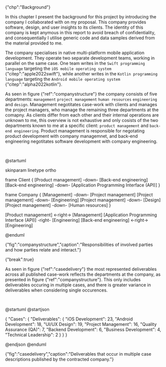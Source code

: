 {"chp":"Background"}

In this chapter I present the background for this project by introducing the company I collaborated with on my proposal. This company provides software, design, and user insights to its clients. The identity of this company is kept anymous in this report to avoid breach of confidentiality, and consequentially I utilise generic code and data samples derived from the material provided to me.

The company specialises in native multi-platform mobile application development. They operate two separate development teams, working in parallel on the same case. One team writes in the `Swift programming language` targeting the `iOS mobile operating system` {"citep":"apple2022swift"}, while another writes in the `Kotlin programming language` targeting the `Android mobile operating system` {"citep":"alpha2022kotlin"}.

As seen in figure {"ref":"companystructure"} the company consists of five departments: `management` `project management` `human resources` `engineering` and `design`. Management negotitates case-work with clients and manages the project managers, who manage the remaining three departments at the comapny. As clients differ from each other and their internal operations are unknown to me, this overview is not exhaustive and only cosists of the two departments known to me at a specific client: `product management` and `back-end engineering`. Product management is responsible for negotating product development with company managemnet, and back-end engineering negotitates software development with company engineering.

<br>

@startuml

skinparam linetype ortho

<style>
componentDiagram {
    BackGroundColor transparent
    frame {
        BackGroundColor white
    }
    component {
        BackGroundColor white
    }
}
</style>

frame Client {
    [Product management] -down- [Back-end engineering]
    [Back-end engineering] -down- [Application Programming Interface (API)]
}

frame Company {
    [Management] -down- [Project management]
    [Project management] -down- [Engineering]
    [Project management] -down- [Design]
    [Project management] -down- [Human resources]
}

[Product management] <-right-> [Management]
[Application Programming Interface (API)] -right- [Engineering]
[Back-end engineering] <-right-> [Engineering]

@enduml

{"fig":"companystructure","caption":"Responsibilities of involved parties and how parties relate and interact."}

{"break":true}

As seen in figure {"ref":"casedelivery"} the most represented deliverables across all published case-work reflects the departments at the company, as presented in figure {"ref":"companystructure"}. This only includes deliverables occuring in multiple cases, and there is greater variance in deliverables when considering single occurences.

<br>

@startuml
@startjson

<style>
jsonDiagram {
    BackGroundColor transparent
    node {
        BackGroundColor white
        highlight {
            BackGroundColor #ff9999
        }
    }
}
</style>

{
    "Cases": {
        "Deliverables": {
            "iOS Development": 23,
            "Android Development": 18,
            "UI/UX Design": 19,
            "Project Management": 16,
            "Quality Assurance (QA)": 7,
            "Backend Development": 6,
            "Business Development": 4,
            "Technical Leadership": 2
        }
    }
}

@endjson
@enduml

{"fig":"casedelivery","caption":"Deliverables that occur in multiple case descriptions published by the contracted company."}